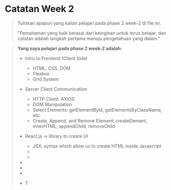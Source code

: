 # Catatan Week 2

> Tuliskan apapun yang kalian pelajari pada phase 2 week-2 di file ini.
>
> "Pemahaman yang baik berasal dari keinginan untuk terus belajar, dan catatan adalah langkah pertama menuju pengetahuan yang dalam."



> **Yang saya pelajari pada phase 2 week-2 adalah:** 
> - Intro to Frontend (Client Side)
>   - HTML, CSS, DOM
>   - Flexbox
>   - Grid System
>
> - Server Client Communication
>   - HTTP Client: AXIOS
>   - DOM Manipulation 
>   - Select Elements: getElementById, getElementsByClassName, etc.
>   - Create, Append, and Remove Element: createElement, innerHTML, appendChild, removeChild  
>
> - React.js -> library to create UI
>   - JSX: syntax which allow us to create HTML inside Javascript
>   - 
>   - 
>
> - 
>
> - 
>
> - 
>
> - T



